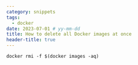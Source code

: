 ```yaml
---
category: snippets
tags:
  - docker
date: 2023-07-01 # yy-mm-dd
title: How to delete all Docker images at once
header-title: true
---
```


```docker rmi -f $(docker images -aq)```